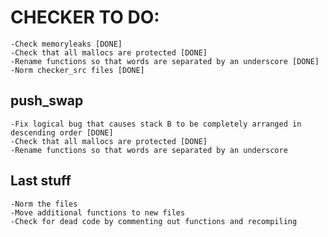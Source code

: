 # CHECKER TO DO:
	-Check memoryleaks [DONE]
	-Check that all mallocs are protected [DONE]
	-Rename functions so that words are separated by an underscore [DONE]
	-Norm checker_src files [DONE]
## push_swap
	-Fix logical bug that causes stack B to be completely arranged in descending order [DONE]
	-Check that all mallocs are protected [DONE]
	-Rename functions so that words are separated by an underscore

## Last stuff
	-Norm the files
	-Move additional functions to new files
	-Check for dead code by commenting out functions and recompiling
	
